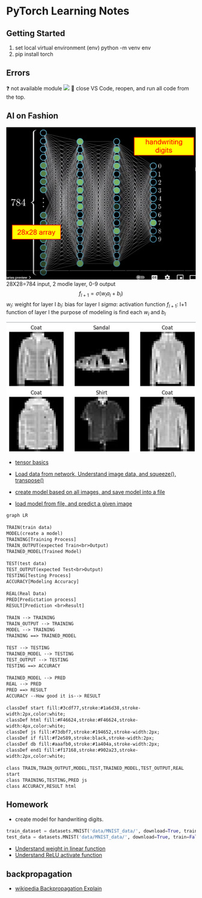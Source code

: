 <h1>PyTorch Learning Notes</h1>

## Getting Started

1. set local virtual environment (env)
python -m venv env
2. pip install torch

## Errors
❓ not available module
![](images/unavailable%20modue.png)
📝 close VS Code, reopen, and run all code from the top.
## AI on Fashion
![](images/neuralNetwork4handwritingDigits.png)
28X28=784 input, 2 modle layer,  0-9 output
$$f_{l+1} = \sigma (w_l a_l + b_l) $$
$w_l$: weight for layer l
$b_l$: bias for layer l
$sigma$: activation function
$f_{l+1}$: l+1 function of layer l
the purpose of modeling is find each $w_l$ and $b_l$

![sample fashion images](images/fashionSample.png)

* [tensor basics](torchBasics.ipynb)

* [Load data from network, Understand image data, and squeeze(), transpose()](../src/fashion01.py)
* [create model based on all images, and save model into a file](../src/fashion02.py)
* [load model from file, and predict a given image](../src/fashion03.py)

```mermaid
graph LR

TRAIN(train data)
MODEL(create a model)
TRAINING[Training Process]
TRAIN_OUTPUT(expected Train<br>Output)
TRAINED_MODEL(Trained Model)

TEST(test data)
TEST_OUTPUT(expected Test<br>Output)
TESTING[Testing Process]
ACCURACY[Modeling Accuracy]

REAL(Real Data)
PRED[Predictation process]
RESULT[Prediction <br>Result]

TRAIN --> TRAINING
TRAIN_OUTPUT --> TRAINING
MODEL --> TRAINING
TRAINING ==> TRAINED_MODEL

TEST --> TESTING
TRAINED_MODEL --> TESTING
TEST_OUTPUT --> TESTING
TESTING ==> ACCURACY

TRAINED_MODEL --> PRED
REAL --> PRED
PRED ==> RESULT
ACCURACY --How good it is--> RESULT

classDef start fill:#3cdf77,stroke:#1a6d38,stroke-width:2px,color:white;
classDef html fill:#F46624,stroke:#F46624,stroke-width:4px,color:white;
classDef js fill:#73dbf7,stroke:#194652,stroke-width:2px;
classDef if fill:#f2e589,stroke:black,stroke-width:2px;
classDef db fill:#aaafb0,stroke:#1a404a,stroke-width:2px;
classDef end1 fill:#f17168,stroke:#902a23,stroke-width:2px,color:white;

class TRAIN,TRAIN_OUTPUT,MODEL,TEST,TRAINED_MODEL,TEST_OUTPUT,REAL start
class TRAINING,TESTING,PRED js
class ACCURACY,RESULT html
```

## Homework
* create model for handwriting digits.
```py
train_dataset = datasets.MNIST('data/MNIST_data/', download=True, train=True, transform=ToTensor())
test_data = datasets.MNIST('data/MNIST_data/', download=True, train=False, transform=ToTensor())

```

* [Understand weight in linear function](../src/weight.py)
* [Understand ReLU activate function](../src/relu.py)

## backpropagation
* [wikipedia Backpropagation Explain](https://en.wikipedia.org/wiki/Backpropagation)